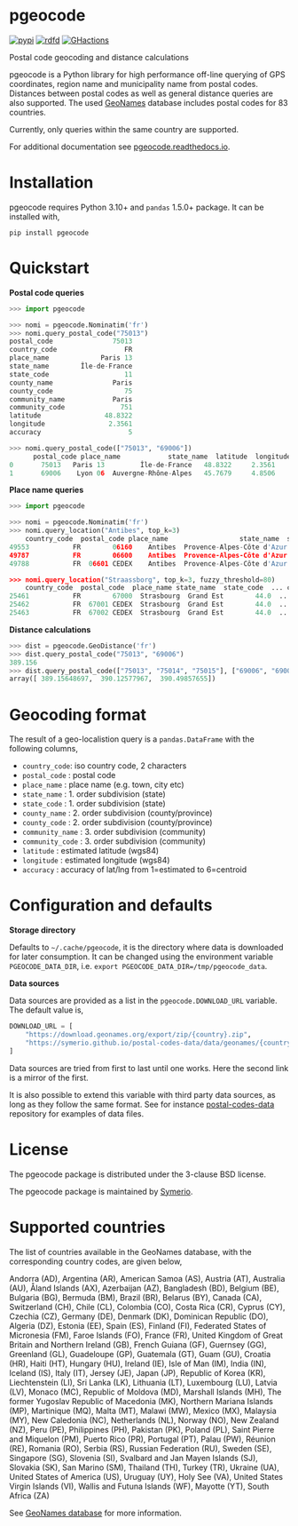 # pgeocode

[![pypi](https://img.shields.io/pypi/v/pgeocode.svg)](https://pypi.org/project/pgeocode/)
[![rdfd](https://readthedocs.org/projects/pgeocode/badge/?version=latest)](http://pgeocode.readthedocs.io/)
[![GHactions](https://github.com/symerio/pgeocode/workflows/Test/badge.svg)](https://github.com/symerio/pgeocode/actions?query=branch%3Amaster+)

Postal code geocoding and distance calculations

pgeocode is a Python library for high performance off-line querying of
GPS coordinates, region name and municipality name from postal codes.
Distances between postal codes as well as general distance queries are
also supported. The used
[GeoNames](http://download.geonames.org/export/zip/) database includes
postal codes for 83 countries.

Currently, only queries within the same country are supported.

For additional documentation see
[pgeocode.readthedocs.io](https://pgeocode.readthedocs.io).

# Installation

pgeocode requires Python 3.10+ and `pandas` 1.5.0+ package.
It can be installed with,

```
pip install pgeocode
```


# Quickstart

**Postal code queries**

```python
>>> import pgeocode

>>> nomi = pgeocode.Nominatim('fr')
>>> nomi.query_postal_code("75013")
postal_code               75013
country_code                 FR
place_name             Paris 13
state_name        Île-de-France
state_code                   11
county_name               Paris
county_code                  75
community_name            Paris
community_code              751
latitude                48.8322
longitude                2.3561
accuracy                      5

>>> nomi.query_postal_code(["75013", "69006"])
      postal_code place_name            state_name  latitude  longitude
0       75013   Paris 13         Île-de-France   48.8322     2.3561
1       69006    Lyon 06  Auvergne-Rhône-Alpes   45.7679     4.8506
```

**Place name queries**

```python
>>> import pgeocode

>>> nomi = pgeocode.Nominatim('fr')
>>> nomi.query_location("Antibes", top_k=3)
    country_code  postal_code place_name                  state_name  state_code  ... community_name community_code latitude longitude  accuracy
49553           FR        06160    Antibes  Provence-Alpes-Côte d'Azur        93.0  ...         Grasse            061  43.5858    7.1083         5
49787           FR        06600    Antibes  Provence-Alpes-Côte d'Azur        93.0  ...         Grasse            061  43.5858    7.1083         5
49788           FR  06601 CEDEX    Antibes  Provence-Alpes-Côte d'Azur        93.0  ...         Grasse            061  43.5858    7.1083         5

>>> nomi.query_location("Straassborg", top_k=3, fuzzy_threshold=80)
    country_code  postal_code  place_name state_name  state_code  ... community_name community_code latitude longitude  accuracy
25461           FR        67000  Strasbourg  Grand Est        44.0  ...     Strasbourg            678  48.5839    7.7455         5
25462           FR  67001 CEDEX  Strasbourg  Grand Est        44.0  ...     Strasbourg            678  48.5839    7.7455         5
25463           FR  67002 CEDEX  Strasbourg  Grand Est        44.0  ...     Strasbourg            678  48.5839    7.7455         5
```

**Distance calculations**

```python
>>> dist = pgeocode.GeoDistance('fr')
>>> dist.query_postal_code("75013", "69006")
389.156
>>> dist.query_postal_code(["75013", "75014", "75015"], ["69006", "69005", "69004"])
array([ 389.15648697,  390.12577967,  390.49857655])
```

# Geocoding format

The result of a geo-localistion query is a `pandas.DataFrame` with the
following columns,

-   `country_code`: iso country code, 2 characters
-   `postal_code` : postal code
-   `place_name` : place name (e.g. town, city etc)
-   `state_name` : 1. order subdivision (state)
-   `state_code` : 1. order subdivision (state)
-   `county_name` : 2. order subdivision (county/province)
-   `county_code` : 2. order subdivision (county/province)
-   `community_name` : 3. order subdivision (community)
-   `community_code` : 3. order subdivision (community)
-   `latitude` : estimated latitude (wgs84)
-   `longitude` : estimated longitude (wgs84)
-   `accuracy` : accuracy of lat/lng from 1=estimated to 6=centroid

# Configuration and defaults

**Storage directory**

Defaults to `~/.cache/pgeocode`, it is the directory where data is
downloaded for later consumption. It can be changed using the
environment variable `PGEOCODE_DATA_DIR`, i.e.
`export PGEOCODE_DATA_DIR=/tmp/pgeocode_data`.

**Data sources**

Data sources are provided as a list in the `pgeocode.DOWNLOAD_URL`
variable. The default value is,

``` python
DOWNLOAD_URL = [
    "https://download.geonames.org/export/zip/{country}.zip",
    "https://symerio.github.io/postal-codes-data/data/geonames/{country}.txt",
]
```

Data sources are tried from first to last until one works. Here the
second link is a mirror of the first.

It is also possible to extend this variable with third party data
sources, as long as they follow the same format. See for instance
[postal-codes-data](https://github.com/symerio/postal-codes-data/tree/master/data/geonames)
repository for examples of data files.

# License

The pgeocode package is distributed under the 3-clause BSD license.

The pgeocode package is maintained by [Symerio](https://www.symerio.com).

# Supported countries

The list of countries available in the GeoNames database, with the
corresponding country codes, are given below,

Andorra (AD), Argentina (AR), American Samoa (AS), Austria (AT),
Australia (AU), Åland Islands (AX), Azerbaijan (AZ), Bangladesh (BD),
Belgium (BE), Bulgaria (BG), Bermuda (BM), Brazil (BR), Belarus (BY),
Canada (CA), Switzerland (CH), Chile (CL), Colombia (CO), Costa Rica
(CR), Cyprus (CY), Czechia (CZ), Germany (DE), Denmark (DK), Dominican
Republic (DO), Algeria (DZ), Estonia (EE), Spain (ES), Finland (FI),
Federated States of Micronesia (FM), Faroe Islands (FO), France (FR),
United Kingdom of Great Britain and Northern Ireland (GB), French Guiana
(GF), Guernsey (GG), Greenland (GL), Guadeloupe (GP), Guatemala (GT),
Guam (GU), Croatia (HR), Haiti (HT), Hungary (HU), Ireland (IE), Isle of
Man (IM), India (IN), Iceland (IS), Italy (IT), Jersey (JE), Japan (JP),
Republic of Korea (KR), Liechtenstein (LI), Sri Lanka (LK), Lithuania
(LT), Luxembourg (LU), Latvia (LV), Monaco (MC), Republic of Moldova
(MD), Marshall Islands (MH), The former Yugoslav Republic of Macedonia
(MK), Northern Mariana Islands (MP), Martinique (MQ), Malta (MT), Malawi
(MW), Mexico (MX), Malaysia (MY), New Caledonia (NC), Netherlands (NL),
Norway (NO), New Zealand (NZ), Peru (PE), Philippines (PH), Pakistan
(PK), Poland (PL), Saint Pierre and Miquelon (PM), Puerto Rico (PR),
Portugal (PT), Palau (PW), Réunion (RE), Romania (RO), Serbia (RS),
Russian Federation (RU), Sweden (SE), Singapore (SG), Slovenia (SI),
Svalbard and Jan Mayen Islands (SJ), Slovakia (SK), San Marino (SM),
Thailand (TH), Turkey (TR), Ukraine (UA), United States of America (US),
Uruguay (UY), Holy See (VA), United States Virgin Islands (VI), Wallis
and Futuna Islands (WF), Mayotte (YT), South Africa (ZA)

See [GeoNames database](http://download.geonames.org/export/zip/) for
more information.
